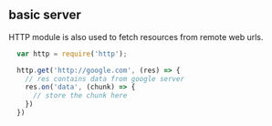 ## basic server

HTTP module is also used to fetch resources from remote web urls.
```js
  var http = require('http');

  http.get('http://google.com', (res) => {
    // res contains data from google server
    res.on('data', (chunk) => {
      // store the chunk here
    })
  })
``` 